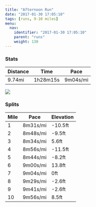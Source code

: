 ```yaml
---
title: "Afternoon Run"
date: "2017-01-30 17:05:10"
tags: [runs, 9-10 miles]
menu:
  nav:
    identifier: "2017-01-30 17:05:10"
    parent: "runs"
    weight: 130
---
```


### Stats

| Distance | Time | Pace |
|----------|------|------|
|9.74mi|1h28m15s|9m04s/mi|

<img src='https://maps.googleapis.com/maps/api/staticmap?maptype=roadmap&path=enc:kvjeIthvLaGwDoEj@}A|Pd@tJaAhRxBvAuAhCvFjWfJjRrCtSdEvFjGdChHrMtIbYrFnc@k@uAr@hg@sBne@PjQhDvW`KdVzJbKhU~H~IqQnFyALaElJcO`HgCv^f^~|@rVhEY|MtG|LbVbp@ln@oo@ql@iO{WgkAiZce@gb@aGhAkJlPUlEyA|B}AkAwLbSeS}FcPcSaFgM}C_R&key=AIzaSyAfqMeaZ1CCJFGP5cWud__oZnT_Pybg-1M&size=800x800&markers=color:yellow|label:S|53.4719,-2.24923&markers=color:green|label:F|53.46443,-2.29865'>

### Splits

| Mile | Pace | Elevation |
|------|------|-----------|
|1|8m31s/mi|-10.5ft|
|2|8m48s/mi|-9.5ft|
|3|8m34s/mi|5.6ft|
|4|8m56s/mi|-11.5ft|
|5|8m44s/mi|-8.2ft|
|6|9m00s/mi|13.8ft|
|7|9m04s/mi|0ft|
|8|9m29s/mi|-2.6ft|
|9|9m41s/mi|-2.6ft|
|10|9m56s/mi|8.5ft|
